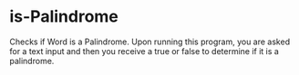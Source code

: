 is-Palindrome
=============

Checks if Word is a Palindrome. Upon running this program, you are asked for a text input and then you receive a true or false to determine if it is a palindrome.
